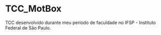 # TCC_MotBox
TCC desenvolvido durante meu período de faculdade no IFSP - Instituto Federal de São Paulo.
